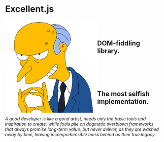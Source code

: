 # Excellent.js

<img align="left" width="299" height="302" src="./images/burns1.gif">

<br/>
<br/>

## DOM-fiddling library.

<br/>
<br/>
<br/>
<br/>

## The most selfish implementation.

<br/>
<i>
A good developer is like a good artist, needs only the basic tools and inspiration to create,
while fools pile on dogmatic overblown frameworks that always promise long-term value, but
never deliver, as they are washed away by time, leaving incomprehensible mess behind as their
true legacy.
</i>

